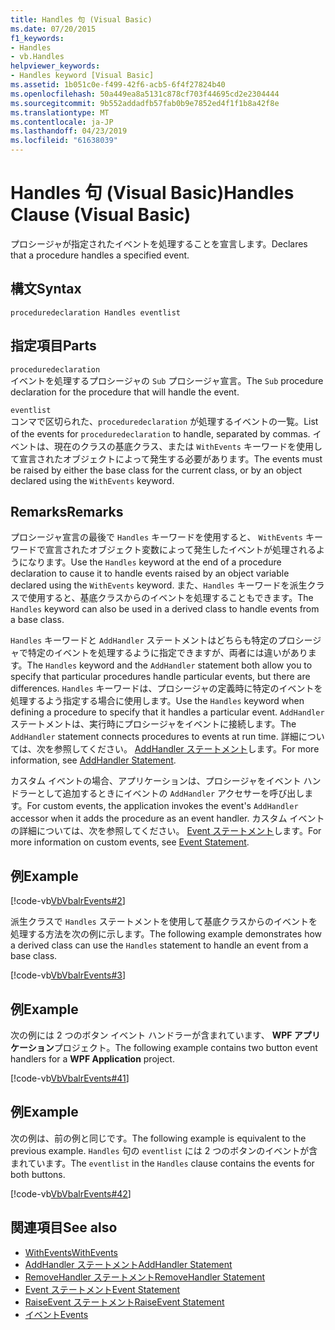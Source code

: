 ```yaml
---
title: Handles 句 (Visual Basic)
ms.date: 07/20/2015
f1_keywords:
- Handles
- vb.Handles
helpviewer_keywords:
- Handles keyword [Visual Basic]
ms.assetid: 1b051c0e-f499-42f6-acb5-6f4f27824b40
ms.openlocfilehash: 50a449ea8a5131c878cf703f44695cd2e2304444
ms.sourcegitcommit: 9b552addadfb57fab0b9e7852ed4f1f1b8a42f8e
ms.translationtype: MT
ms.contentlocale: ja-JP
ms.lasthandoff: 04/23/2019
ms.locfileid: "61638039"
---
```

# <a name="handles-clause-visual-basic"></a><span data-ttu-id="6790b-102">Handles 句 (Visual Basic)</span><span class="sxs-lookup"><span data-stu-id="6790b-102">Handles Clause (Visual Basic)</span></span>
<span data-ttu-id="6790b-103">プロシージャが指定されたイベントを処理することを宣言します。</span><span class="sxs-lookup"><span data-stu-id="6790b-103">Declares that a procedure handles a specified event.</span></span>  
  
## <a name="syntax"></a><span data-ttu-id="6790b-104">構文</span><span class="sxs-lookup"><span data-stu-id="6790b-104">Syntax</span></span>  
  
```  
proceduredeclaration Handles eventlist  
```  
  
## <a name="parts"></a><span data-ttu-id="6790b-105">指定項目</span><span class="sxs-lookup"><span data-stu-id="6790b-105">Parts</span></span>  
 `proceduredeclaration`  
 <span data-ttu-id="6790b-106">イベントを処理するプロシージャの `Sub` プロシージャ宣言。</span><span class="sxs-lookup"><span data-stu-id="6790b-106">The `Sub` procedure declaration for the procedure that will handle the event.</span></span>  
  
 `eventlist`  
 <span data-ttu-id="6790b-107">コンマで区切られた、`proceduredeclaration` が処理するイベントの一覧。</span><span class="sxs-lookup"><span data-stu-id="6790b-107">List of the events for `proceduredeclaration` to handle, separated by commas.</span></span> <span data-ttu-id="6790b-108">イベントは、現在のクラスの基底クラス、または `WithEvents` キーワードを使用して宣言されたオブジェクトによって発生する必要があります。</span><span class="sxs-lookup"><span data-stu-id="6790b-108">The events must be raised by either the base class for the current class, or by an object declared using the `WithEvents` keyword.</span></span>  
  
## <a name="remarks"></a><span data-ttu-id="6790b-109">Remarks</span><span class="sxs-lookup"><span data-stu-id="6790b-109">Remarks</span></span>  
 <span data-ttu-id="6790b-110">プロシージャ宣言の最後で `Handles` キーワードを使用すると、 `WithEvents` キーワードで宣言されたオブジェクト変数によって発生したイベントが処理されるようになります。</span><span class="sxs-lookup"><span data-stu-id="6790b-110">Use the `Handles` keyword at the end of a procedure declaration to cause it to handle events raised by an object variable declared using the `WithEvents` keyword.</span></span> <span data-ttu-id="6790b-111">また、`Handles` キーワードを派生クラスで使用すると、基底クラスからのイベントを処理することもできます。</span><span class="sxs-lookup"><span data-stu-id="6790b-111">The `Handles` keyword can also be used in a derived class to handle events from a base class.</span></span>  
  
 <span data-ttu-id="6790b-112">`Handles` キーワードと `AddHandler` ステートメントはどちらも特定のプロシージャで特定のイベントを処理するように指定できますが、両者には違いがあります。</span><span class="sxs-lookup"><span data-stu-id="6790b-112">The `Handles` keyword and the `AddHandler` statement both allow you to specify that particular procedures handle particular events, but there are differences.</span></span> <span data-ttu-id="6790b-113">`Handles` キーワードは、プロシージャの定義時に特定のイベントを処理するよう指定する場合に使用します。</span><span class="sxs-lookup"><span data-stu-id="6790b-113">Use the `Handles` keyword when defining a procedure to specify that it handles a particular event.</span></span> <span data-ttu-id="6790b-114">`AddHandler` ステートメントは、実行時にプロシージャをイベントに接続します。</span><span class="sxs-lookup"><span data-stu-id="6790b-114">The `AddHandler` statement connects procedures to events at run time.</span></span> <span data-ttu-id="6790b-115">詳細については、次を参照してください。 [AddHandler ステートメント](../../../visual-basic/language-reference/statements/addhandler-statement.md)します。</span><span class="sxs-lookup"><span data-stu-id="6790b-115">For more information, see [AddHandler Statement](../../../visual-basic/language-reference/statements/addhandler-statement.md).</span></span>  
  
 <span data-ttu-id="6790b-116">カスタム イベントの場合、アプリケーションは、プロシージャをイベント ハンドラーとして追加するときにイベントの `AddHandler` アクセサーを呼び出します。</span><span class="sxs-lookup"><span data-stu-id="6790b-116">For custom events, the application invokes the event's `AddHandler` accessor when it adds the procedure as an event handler.</span></span> <span data-ttu-id="6790b-117">カスタム イベントの詳細については、次を参照してください。 [Event ステートメント](../../../visual-basic/language-reference/statements/event-statement.md)します。</span><span class="sxs-lookup"><span data-stu-id="6790b-117">For more information on custom events, see [Event Statement](../../../visual-basic/language-reference/statements/event-statement.md).</span></span>  
  
## <a name="example"></a><span data-ttu-id="6790b-118">例</span><span class="sxs-lookup"><span data-stu-id="6790b-118">Example</span></span>  
 [!code-vb[VbVbalrEvents#2](~/samples/snippets/visualbasic/VS_Snippets_VBCSharp/VbVbalrEvents/VB/Class1.vb#2)]  
  
 <span data-ttu-id="6790b-119">派生クラスで `Handles` ステートメントを使用して基底クラスからのイベントを処理する方法を次の例に示します。</span><span class="sxs-lookup"><span data-stu-id="6790b-119">The following example demonstrates how a derived class can use the `Handles` statement to handle an event from a base class.</span></span>  
  
 [!code-vb[VbVbalrEvents#3](~/samples/snippets/visualbasic/VS_Snippets_VBCSharp/VbVbalrEvents/VB/Class1.vb#3)]  
  
## <a name="example"></a><span data-ttu-id="6790b-120">例</span><span class="sxs-lookup"><span data-stu-id="6790b-120">Example</span></span>  
 <span data-ttu-id="6790b-121">次の例には 2 つのボタン イベント ハンドラーが含まれています、 **WPF アプリケーション**プロジェクト。</span><span class="sxs-lookup"><span data-stu-id="6790b-121">The following example contains two button event handlers for a **WPF Application** project.</span></span>  
  
 [!code-vb[VbVbalrEvents#41](~/samples/snippets/visualbasic/VS_Snippets_VBCSharp/VbVbalrEvents/VB/class3.vb#41)]  
  
## <a name="example"></a><span data-ttu-id="6790b-122">例</span><span class="sxs-lookup"><span data-stu-id="6790b-122">Example</span></span>  
 <span data-ttu-id="6790b-123">次の例は、前の例と同じです。</span><span class="sxs-lookup"><span data-stu-id="6790b-123">The following example is equivalent to the previous example.</span></span> <span data-ttu-id="6790b-124">`Handles` 句の `eventlist` には 2 つのボタンのイベントが含まれています。</span><span class="sxs-lookup"><span data-stu-id="6790b-124">The `eventlist` in the `Handles` clause contains the events for both buttons.</span></span>  
  
 [!code-vb[VbVbalrEvents#42](~/samples/snippets/visualbasic/VS_Snippets_VBCSharp/VbVbalrEvents/VB/class3.vb#42)]  
  
## <a name="see-also"></a><span data-ttu-id="6790b-125">関連項目</span><span class="sxs-lookup"><span data-stu-id="6790b-125">See also</span></span>

- [<span data-ttu-id="6790b-126">WithEvents</span><span class="sxs-lookup"><span data-stu-id="6790b-126">WithEvents</span></span>](../../../visual-basic/language-reference/modifiers/withevents.md)
- [<span data-ttu-id="6790b-127">AddHandler ステートメント</span><span class="sxs-lookup"><span data-stu-id="6790b-127">AddHandler Statement</span></span>](../../../visual-basic/language-reference/statements/addhandler-statement.md)
- [<span data-ttu-id="6790b-128">RemoveHandler ステートメント</span><span class="sxs-lookup"><span data-stu-id="6790b-128">RemoveHandler Statement</span></span>](../../../visual-basic/language-reference/statements/removehandler-statement.md)
- [<span data-ttu-id="6790b-129">Event ステートメント</span><span class="sxs-lookup"><span data-stu-id="6790b-129">Event Statement</span></span>](../../../visual-basic/language-reference/statements/event-statement.md)
- [<span data-ttu-id="6790b-130">RaiseEvent ステートメント</span><span class="sxs-lookup"><span data-stu-id="6790b-130">RaiseEvent Statement</span></span>](../../../visual-basic/language-reference/statements/raiseevent-statement.md)
- [<span data-ttu-id="6790b-131">イベント</span><span class="sxs-lookup"><span data-stu-id="6790b-131">Events</span></span>](../../../visual-basic/programming-guide/language-features/events/index.md)
